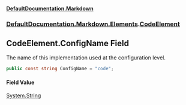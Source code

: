 #### [DefaultDocumentation\.Markdown](../../../../index.md 'index')
### [DefaultDocumentation\.Markdown\.Elements](../../../../index.md#DefaultDocumentation.Markdown.Elements 'DefaultDocumentation\.Markdown\.Elements').[CodeElement](index.md 'DefaultDocumentation\.Markdown\.Elements\.CodeElement')

## CodeElement\.ConfigName Field

The name of this implementation used at the configuration level\.

```csharp
public const string ConfigName = "code";
```

#### Field Value
[System\.String](https://learn.microsoft.com/en-us/dotnet/api/system.string 'System\.String')